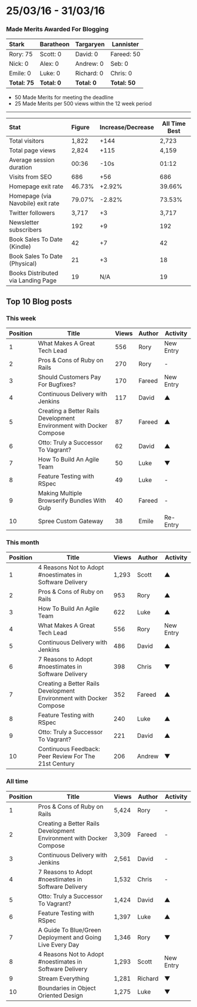 # 25/03/16 - 31/03/16

### Made Merits Awarded For Blogging
| Stark | Baratheon | Targaryen | Lannister |
| :--- | :----- | :---------------- | ------------- |
| Rory: 75 | Scott: 0 | David: 0 | Fareed: 50 |
| Nick: 0 | Alex: 0 | Andrew: 0 | Seb: 0 |
| Emile: 0 | Luke: 0 | Richard: 0 | Chris: 0 |
| **Total: 75** | **Total: 0** | **Total: 0** | **Total: 50** |

- 50 Made Merits for meeting the deadline
- 25 Made Merits per 500 views within the 12 week period

--------

| Stat | Figure | Increase/Decrease | All Time Best |
| :--- | :----- | :---------------- | ------------- |
| Total visitors | 1,822 | +144 | 2,723 |
| Total page views | 2,824 | +115 | 4,159 |
| Average session duration | 00:36| -10s | 01:12 |
| Visits from SEO | 686 | +56 | 686 |
| Homepage exit rate | 46.73% | +2.92% | 39.66% |
| Homepage (via Navobile) exit rate | 79.07%| -2.82% | 73.53% |
| Twitter followers | 3,717 | +3 | 3,717 |
| Newsletter subscribers | 192 | +9 | 192 |
| Book Sales To Date (Kindle) | 42 | +7 | 42 |
| Book Sales To Date (Physical) | 21 | +3 | 18 |
| Books Distributed via Landing Page | 19 | N/A | 19 |

## Top 10 Blog posts

### This week

| Position | Title | Views | Author | Activity |
| -------- | ----- | ----- | ------ | -------- |
|1 |What Makes A Great Tech Lead | 556 | Rory | New Entry |
|2 |Pros & Cons of Ruby on Rails | 270 | Rory | - |
|3 |Should Customers Pay For Bugfixes? | 170 | Fareed | New Entry |
|4 |Continuous Delivery with Jenkins | 117 | David | ▲ |
|5 |Creating a Better Rails Development Environment with Docker Compose | 87 | Fareed | ▲ |
|6 |Otto: Truly a Successor To Vagrant? | 62 | David | ▲ |
|7 |How To Build An Agile Team | 50 | Luke | ▼ |
|8 |Feature Testing with RSpec | 49 | Luke | - |
|9 |Making Multiple Browserify Bundles With Gulp | 40 | Fareed | - |
|10 |Spree Custom Gateway | 38 | Emile | Re-Entry |

### This month

| Position | Title | Views | Author | Activity |
| -------- | ----- | ----- | ------ | -------- |
|1 |4 Reasons Not to Adopt #noestimates in Software Delivery | 1,293 | Scott | ▲ |
|2 |Pros & Cons of Ruby on Rails | 953 | Rory | ▲ |
|3 |How To Build An Agile Team | 622 | Luke | ▲ |
|4 |What Makes A Great Tech Lead | 556 | Rory | New Entry |
|5 |Continuous Delivery with Jenkins | 486 | David | ▲ |
|6 |7 Reasons to Adopt #noestimates in Software Delivery | 398 | Chris | ▼ |
|7 |Creating a Better Rails Development Environment with Docker Compose | 352 | Fareed | ▲ |
|8 |Feature Testing with RSpec | 240 | Luke | ▲ |
|9 |Otto: Truly a Successor To Vagrant? | 221 | David | ▲ |
|10 |Continuous Feedback: Peer Review For The 21st Century | 206 | Andrew | ▼ |

### All time

| Position | Title | Views | Author | Activity |
| -------- | ----- | ----- | ------ | -------- |
|1 |Pros & Cons of Ruby on Rails | 5,424 | Rory | - |
|2 |Creating a Better Rails Development Environment with Docker Compose | 3,309 | Fareed | - |
|3 |Continuous Delivery with Jenkins | 2,561 | David | - |
|4 |7 Reasons to Adopt #noestimates in Software Delivery | 1,532 | Chris | - |
|5 |Otto: Truly a Successor To Vagrant? | 1,424 | David | ▲ |
|6 |Feature Testing with RSpec | 1,397 | Luke | ▲ |
|7 |A Guide To Blue/Green Deployment and Going Live Every Day | 1,346 | Rory | ▼ |
|8 |4 Reasons Not to Adopt #noestimates in Software Delivery | 1,293 | Scott | New Entry |
|9 |Stream Everything | 1,281 | Richard | ▼ |
|10 |Boundaries in Object Oriented Design | 1,275 | Luke | ▼ |

